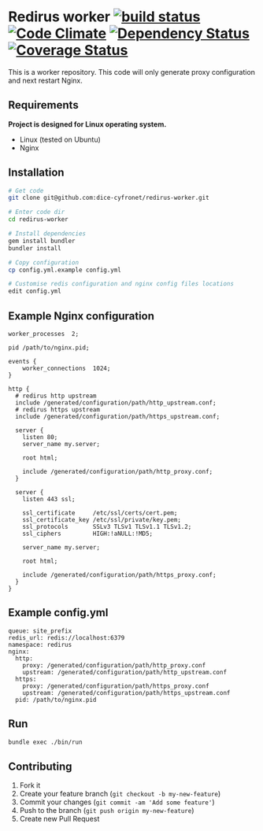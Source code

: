 # Redirus worker [![build status](https://secure.travis-ci.org/dice-cyfronet/redirus-worker.png)](https://travis-ci.org/dice-cyfronet/redirus-worker) [![Code Climate](https://codeclimate.com/github/dice-cyfronet/redirus-worker.png)](https://codeclimate.com/github/dice-cyfronet/redirus-worker) [![Dependency Status](https://gemnasium.com/dice-cyfronet/redirus-worker.png)](https://gemnasium.com/dice-cyfronet/redirus-worker) [![Coverage Status](https://coveralls.io/repos/dice-cyfronet/redirus-worker/badge.png?branch=master)](https://coveralls.io/r/dice-cyfronet/redirus-worker)

This is a worker repository. This code will only generate proxy configuration and next restart Nginx.

## Requirements

**Project is designed for Linux operating system.**

- Linux (tested on Ubuntu)
- Nginx

## Installation

```bash
# Get code
git clone git@github.com:dice-cyfronet/redirus-worker.git

# Enter code dir
cd redirus-worker

# Install dependencies
gem install bundler
bundler install

# Copy configuration
cp config.yml.example config.yml

# Customise redis configuration and nginx config files locations
edit config.yml
```

## Example Nginx configuration

```
worker_processes  2;

pid /path/to/nginx.pid;

events {
    worker_connections  1024;
}

http {
  # redirus http upstream
  include /generated/configuration/path/http_upstream.conf;
  # redirus https upstream
  include /generated/configuration/path/https_upstream.conf;

  server {
    listen 80;
    server_name my.server;

    root html;

    include /generated/configuration/path/http_proxy.conf;
  }

  server {
    listen 443 ssl;

    ssl_certificate     /etc/ssl/certs/cert.pem;
    ssl_certificate_key /etc/ssl/private/key.pem;
    ssl_protocols       SSLv3 TLSv1 TLSv1.1 TLSv1.2;
    ssl_ciphers         HIGH:!aNULL:!MD5;

    server_name my.server;

    root html;

    include /generated/configuration/path/https_proxy.conf;
  }
}
```

## Example config.yml

```
queue: site_prefix
redis_url: redis://localhost:6379
namespace: redirus
nginx:
  http:
    proxy: /generated/configuration/path/http_proxy.conf
    upstream: /generated/configuration/path/http_upstream.conf
  https:
    proxy: /generated/configuration/path/https_proxy.conf
    upstream: /generated/configuration/path/https_upstream.conf
  pid: /path/to/nginx.pid
```

## Run

```bash
bundle exec ./bin/run
```

## Contributing

1. Fork it
2. Create your feature branch (`git checkout -b my-new-feature`)
3. Commit your changes (`git commit -am 'Add some feature'`)
4. Push to the branch (`git push origin my-new-feature`)
5. Create new Pull Request
